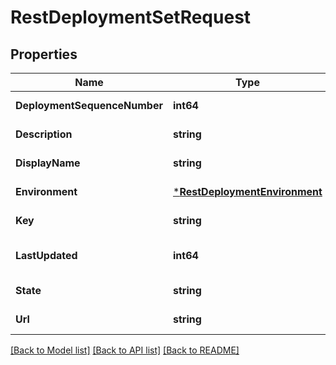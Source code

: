 # RestDeploymentSetRequest

## Properties
Name | Type | Description | Notes
------------ | ------------- | ------------- | -------------
**DeploymentSequenceNumber** | **int64** |  | [default to null]
**Description** | **string** |  | [default to null]
**DisplayName** | **string** |  | [default to null]
**Environment** | [***RestDeploymentEnvironment**](RestDeploymentEnvironment.md) |  | [default to null]
**Key** | **string** |  | [default to null]
**LastUpdated** | **int64** |  | [optional] [default to null]
**State** | **string** |  | [default to null]
**Url** | **string** |  | [default to null]

[[Back to Model list]](../README.md#documentation-for-models) [[Back to API list]](../README.md#documentation-for-api-endpoints) [[Back to README]](../README.md)

